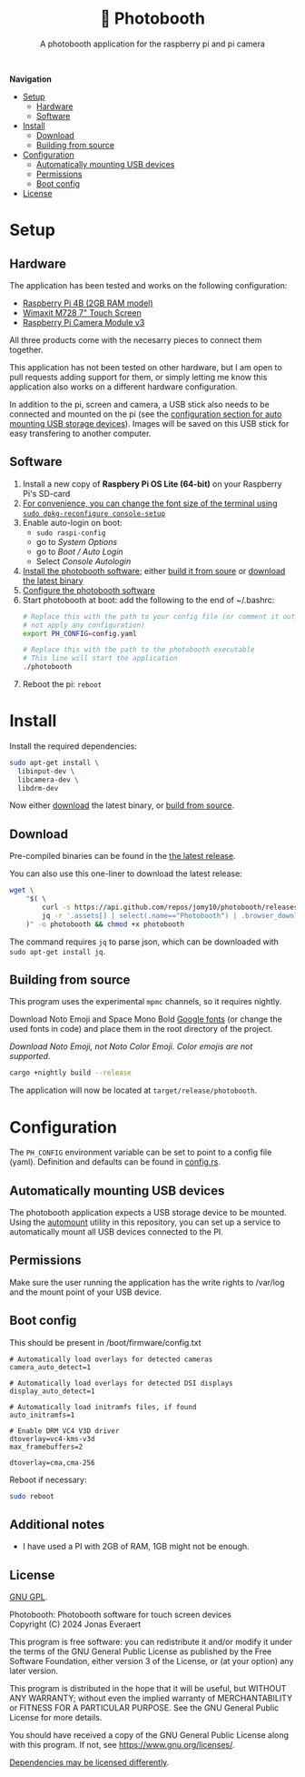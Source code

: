 <div align="center">
  <h1>📸 Photobooth</h1>
  <p>A photobooth application for the raspberry pi and pi camera</p>
</div><br/>

**Navigation**
- [Setup](#setup)
  - [Hardware](#hardware)
  - [Software](#software)
- [Install](#install)
  - [Download](#download)
  - [Building from source](#building-from-source)
- [Configuration](#configuration)
  - [Automatically mounting USB devices](#automatically-mounting-usb-devices)
  - [Permissions](#permissions)
  - [Boot config](#boot-config)
- [License](#license)

# Setup

## Hardware

The application has been tested and works on the following configuration:
- [Raspberry Pi 4B (2GB RAM model)](https://www.raspberrypi.com/products/raspberry-pi-4-model-b/)
- [Wimaxit M728 7" Touch Screen](https://wimaxit.com/products/wimaxit-raspberry-pi-7-touch-screen-display-monitor-1024x600-usb-powered-hdmi-screen-monitor-ips-178-with-rear-speakers-stand-for-raspberry-4-3-2-laptop-pc)
- [Raspberry Pi Camera Module v3](https://www.raspberrypi.com/products/camera-module-3/)

All three products come with the necesarry pieces to connect them together.

This application has not been tested on other hardware, but I am open to pull
requests adding support for them, or simply letting me know this application
also works on a different hardware configuration.

In addition to the pi, screen and camera, a USB stick also needs to be connected and mounted on the pi (see the [configuration section for auto mounting USB storage devices](#automatically-mounting-usb-devices)). Images will be saved on this USB stick for easy transfering to another computer.

## Software

1. Install a new copy of **Raspbery Pi OS Lite (64-bit)** on your Raspberry Pi's SD-card
2. [For convenience, you can change the font size of the terminal using `sudo dpkg-reconfigure console-setup`](https://www.raspberrypi-spy.co.uk/2014/04/how-to-change-the-command-line-font-size/)
3. Enable auto-login on boot:
    - `sudo raspi-config`
    - go to *System Options*
    - go to *Boot / Auto Login*
    - Select *Console Autologin*
4. [Install the photobooth software](#Install); either [build it from soure](#building-from-source) or [download the latest binary](#download)
5. [Configure the photobooth software](#configure)
6. Start photobooth at boot:
    add the following to the end of ~/.bashrc:
    ```sh
    # Replace this with the path to your config file (or comment it out to
    # not apply any configuration)
    export PH_CONFIG=config.yaml

    # Replace this with the path to the photobooth executable
    # This line will start the application
    ./photobooth
    ```
7. Reboot the pi: `reboot`

# Install

Install the required dependencies:

```sh
sudo apt-get install \
  libinput-dev \
  libcamera-dev \
  libdrm-dev
```
<!--- software-properties-common ?
- libfonconfig-dev ?-->

Now either [download](#download) the latest binary, or [build from source](#building-from-source).

## Download

Pre-compiled binaries can be found in the [the latest release](https://github.com/Jomy10/photobooth/releases/latest).

You can also use this one-liner to download the latest release:
```sh
wget \
    "$( \
        curl -s https://api.github.com/repos/jomy10/photobooth/releases/latest |
        jq -r '.assets[] | select(.name=="Photobooth") | .browser_download_url' \
    )" -o photobooth && chmod +x photobooth
```

The command requires `jq` to parse json, which can be downloaded with `sudo apt-get install jq`.

## Building from source

This program uses the experimental `mpmc` channels, so it requires nightly.

Download Noto Emoji and Space Mono Bold [Google fonts](https://fonts.google.com/noto/specimen/Noto+Emoji?selection.family=Noto+Color+Emoji|Noto+Emoji:wght@300..700|Space+Mono:ital,wght@0,400;0,700;1,400;1,700)
(or change the used fonts in code) and place them in the root directory of the project.

*Download Noto Emoji, not Noto Color Emoji. Color emojis are not supported*.

```sh
cargo +nightly build --release
```

The application will now be located at `target/release/photobooth`.

# Configuration

The `PH_CONFIG` environment variable can be set to point to a config file (yaml).
Definition and defaults can be found in [config.rs](./src/config.rs).

## Automatically mounting USB devices

The photobooth application expects a USB storage device to be mounted. Using the
[automount](./automount) utility in this repository, you can set up a service
to automatically mount all USB devices connected to the PI.

## Permissions

Make sure the user running the application has the write rights to /var/log and the mount point of your USB device.

## Boot config

This should be present in /boot/firmware/config.txt

```
# Automatically load overlays for detected cameras
camera_auto_detect=1

# Automatically load overlays for detected DSI displays
display_auto_detect=1

# Automatically load initramfs files, if found
auto_initramfs=1

# Enable DRM VC4 V3D driver
dtoverlay=vc4-kms-v3d
max_framebuffers=2

dtoverlay=cma,cma-256
```

Reboot if necessary:

```sh
sudo reboot
```

## Additional notes

- I have used a PI with 2GB of RAM, 1GB might not be enough.

## License

[GNU GPL](LICENSE).

Photobooth: Photobooth software for touch screen devices<br/>
Copyright (C) 2024 Jonas Everaert

This program is free software: you can redistribute it and/or modify
it under the terms of the GNU General Public License as published by
the Free Software Foundation, either version 3 of the License, or
(at your option) any later version.

This program is distributed in the hope that it will be useful,
but WITHOUT ANY WARRANTY; without even the implied warranty of
MERCHANTABILITY or FITNESS FOR A PARTICULAR PURPOSE.  See the
GNU General Public License for more details.

You should have received a copy of the GNU General Public License
along with this program.  If not, see <https://www.gnu.org/licenses/>.

[Dependencies may be licensed differently](LICENSE_DEPENDENCIES).

